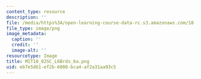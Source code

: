 ```yaml
---
content_type: resource
description: ''
file: /media/https%3A/open-learning-course-data-rc.s3.amazonaws.com/18-02sc-multivariable-calculus-fall-2010/eb7e5d61ef2b6000bca4af2a31aa93c5_MIT18_02SC_L6Brds_6a.png
file_type: image/png
image_metadata:
  caption: ''
  credit: ''
  image-alt: ''
resourcetype: Image
title: MIT18_02SC_L6Brds_6a.png
uid: eb7e5d61-ef2b-6000-bca4-af2a31aa93c5
---
```

